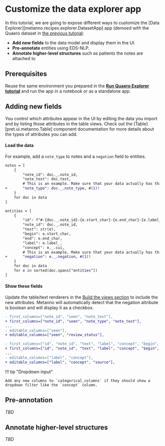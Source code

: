 # Customize the data explorer app

In this tutorial, we are going to expose different ways to customize the [Data Explorer][metanno.recipes.explorer.DatasetApp] app (demoed with the Quaero dataset in [the previous tutorial](./run-quaero-explorer.md):

- **Add new fields** to the data model and display them in the UI.
- **Pre-annotate** entities using EDS-NLP.
- **Annotate higher-level structures** such as patients the notes are attached to

## Prerequisites

Reuse the same environment you prepared in the **[Run Quaero Explorer tutorial](./run-quaero-explorer.md)** and run the app in a notebook or as a standalone app.

## Adding new fields

You control which attributes appear in the UI by editing the data you import and by listing those attributes in the table views.
Check out the [Table][pret.ui.metanno.Table] component documentation for more details about the types of attributes you can add.

#### Load the data

For example, add a `note_type` to notes and a `negation` field to entities.

```diff
notes = [
    {
        "note_id": doc._.note_id,
        "note_text": doc.text,
        # This is an example. Make sure that your data actually has this attribute
+       "note_type": doc._.note_type, #(1)!
    }
    for doc in data
]
```

```diff
entities = [
    {
        "id": f"#-{doc._.note_id}-{e.start_char}-{e.end_char}-{e.label_}",
        "note_id": doc._.note_id,
        "text": str(e),
        "begin": e.start_char,
        "end": e.end_char,
        "label": e.label_,
        "concept": e._.cui,
        # This is an example. Make sure that your data actually has this attribute
+       "negation": e._.negation, #(1)!
    }
    for doc in data
    for e in sorted(doc.spans["entities"])
]
```

#### Show these fields

Update the table/text renderers in the [Build the views section](#5-build-the-views) to include the new attributes.
Metanno will automatically detect that the negation attribute is boolean and will display it as a checkbox.

```diff
- first_columns=["note_id", "seen", "note_text"],
+ first_columns=["note_id", "seen", "note_type", "note_text"],
...
- editable_columns=["seen"],
+ editable_columns=["seen", "review_status"],
```

```diff
- first_columns=["id", "note_id", "text", "label", "concept", "begin", "end"],
+ first_columns=["id", "note_id", "text", "label", "concept", "begin", "end", "negation"],
...
- editable_columns=["label", "concept"],
+ editable_columns=["label", "concept", "source"],
```

!!! tip "Dropdown input"

    Add any new columns to `categorical_columns` if they should show a dropdown filter like the `concept` column.


## Pre-annotation

_TBD_

## Annotate higher-level structures

_TBD_

